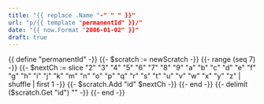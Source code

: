 ```yaml
---
title: "{{ replace .Name "-" " " }}"
url: "p/{{ template "permanentId" }}/"
date: "{{ now.Format "2006-01-02" }}"
draft: true
---
```


{{ define "permanentId" -}}
  {{- $scratch := newScratch -}}
  {{- range (seq 7) -}}
    {{- $nextCh := slice "2" "3" "4" "5" "6" "7" "8" "9" "a" "b" "c" "d" "e" "f" "g" "h" "i" "j" "k" "m" "n" "o" "p" "q" "r" "s" "t" "u" "v" "w" "x" "y" "z" | shuffle | first 1 -}}
    {{- $scratch.Add "id" $nextCh -}}
  {{- end -}}
  {{- delimit ($scratch.Get "id") "" -}}
{{- end -}}
